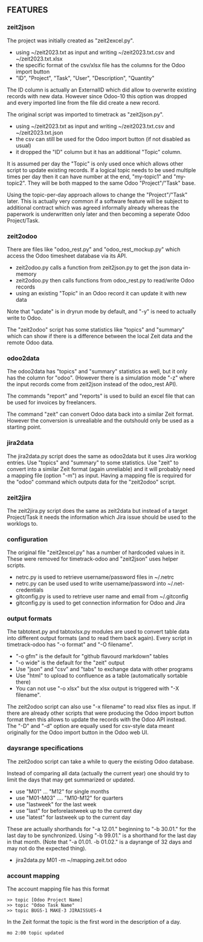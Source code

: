 ## FEATURES

### zeit2json

The project was initially created as "zeit2excel.py".

* using ~/zeit2023.txt as input and writing ~/zeit2023.txt.csv and ~/zeit2023.txt.xlsx
* the specific format of the csv/xlsx file has the columns for the Odoo import button
* "ID", "Project", "Task", "User", "Description", "Quantity"

The ID column is actually an ExternalID which did allow to overwrite existing records
with new data. However since Odoo-10 this option was dropped and every imported line
from the file did create a new record.

The original script was imported to timetrack as "zeit2json.py".

* using ~/zeit2023.txt as input and writing ~/zeit2023.txt.csv and ~/zeit2023.txt.json
* the csv can still be used for the Odoo import button (if not disabled as usual)
* it dropped the "ID" column but it has an additional "Topic" column.

It is assumed per day the "Topic" is only used once which allows other script to
update existing records. If a logical topic needs to be used multiple times per day
then it can have number at the end, "my-topic1" and "my-topic2". They will be both
mapped to the same Odoo "Project"/"Task" base. 

Using the topic-per-day approach allows to change the "Project"/"Task" later. This
is actually very common if a software feature will be subject to additional contract 
which was agreed informally already whereas the paperwork is underwritten only later 
and then becoming a seperate Odoo Project/Task.

### zeit2odoo

There are files like "odoo_rest.py" and "odoo_rest_mockup.py" which access the
Odoo timesheet database via its API.

* zeit2odoo.py calls a function from zeit2json.py to get the json data in-memory
* zeit2odoo.py then calls functions from odoo_rest.py to read/write Odoo records
* using an existing "Topic" in an Odoo record it can update it with new data

Note that "update" is in dryrun mode by default, and "-y" is need to actually
write to Odoo.

The "zeit2odoo" script has some statistics like "topics" and "summary" which
can show if there is a difference between the local Zeit data and the remote
Odoo data.

### odoo2data

The odoo2data has "topics" and "summary" statistics as well, but it only has
the column for "odoo". (However there is a simulation mode "-z" where the
input records come from zeit2json instead of the odoo_rest API).

The commands "report" and "reports" is used to build an excel file that can
be used for invoices by freelancers.

The command "zeit" can convert Odoo data back into a similar Zeit format.
However the conversion is unrealiable and the outshould only be used as 
a starting point.

### jira2data

The jira2data.py script does the same as odoo2data but it uses Jira worklog
entries. Use "topics" and "summary" to some statistics. Use "zeit" to convert
into a similar Zeit format (again unreliable) and it will probably need a
mapping file (option "-m") as input. Having a mapping file is required for the
"odoo" command which outputs data for the "zeit2odoo" script.

### zeit2jira

The zeit2jira.py script does the same as zeit2data but instead of a target
Project/Task it needs the information which Jira issue should be used to 
the worklogs to.

### configuration

The original file "zeit2excel.py" has a number of hardcoded values in it.
These were removed for timetrack-odoo and "zeit2json" uses helper scripts.

* netrc.py is used to retrieve username/password files in ~/.netrc
* netrc.py can be used used to write username/password into ~/.net-credentials
* gitconfig.py is used to retrieve user name and email from ~/.gitconfig
* gitconfig.py is used to get connection information for Odoo and Jira

### output formats

The tabtotext.py and tabtoxlsx.py modules are used to convert table data
into different output formats (and to read them back again). Every script
in timetrack-odoo has "-o format" and "-O filename".

* "-o gfm" is the default for "github flavourd markdown" tables
* "-o wide" is the default for the "zeit" output
* Use "json" and "csv" and "tabs" to exchange data with other programs
* Use "html" to upload to confluence as a table (automatically sortable there)
* You can not use "-o xlsx" but the xlsx output is triggered with "-X filename".

The zeit2odoo script can also use "-x filename" to read xlsx files as input.
If there are already other scripts that were producing the Odoo import button
format then this allows to update the records with the Odoo API instead. The
"-D" and "-d" option are equally used for csv-style data meant originally for
the Odoo import button in the Odoo web UI.

### daysrange specifications

The zeit2odoo script can take a while to query the existing Odoo database.

Instead of comparing all data (actually the current year) one should try
to limit the days that may get summarized or updated.

* use "M01" ... "M12" for single months
* use "M01-M03" .... "M10-M12" for quarters
* use "lastweek" for the last week
* use "last" for beforelastweek up to the current day
* use "latest" for lastweek up to the current day

These are actually shorthands for "-a 12.01." beginning to "-b 30.01." for
the last day to be synchronized. Using "-b 99.01." is a shorthand for the
last day in that month. (Note that "-a 01.01. -b 01.02." is a dayrange of
32 days and may not do the expected thing).

* jira2data.py M01 -m ~/mapping.zeit.txt odoo

### account mapping

The account mapping file has this format

    >> topic [Odoo Project Name]
    >> topic "Odoo Task Name"
    >> topic BUGS-1 MAKE-3 JIRAISSUES-4

In the Zeit format the topic is the first word in the description of a day.

    mo 2:00 topic updated
